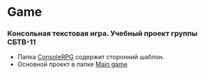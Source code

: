 # Game
### Консольная текстовая игра. Учебный проект группы СБТВ-11



* Папка [ConsoleRPG](https://github.com/w3332/Game/tree/main/ConsoleRPG) содержит сторонний шаблон.  
* Основной проект в папке [Main game](https://github.com/w3332/Game/tree/main/Main%20game)
